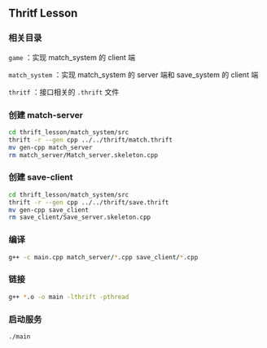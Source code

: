 ## Thritf Lesson

### 相关目录

`game` ：实现 match_system 的 client 端

`match_system` ：实现 match_system 的 server 端和 save_system 的 client 端

`thritf` ：接口相关的 `.thrift` 文件


### 创建 match-server

```bash
cd thrift_lesson/match_system/src
thrift -r --gen cpp ../../thrift/match.thrift
mv gen-cpp match_server
rm match_server/Match_server.skeleton.cpp
```

### 创建 save-client

```bash
cd thrift_lesson/match_system/src
thrift -r --gen cpp ../../thrift/save.thrift
mv gen-cpp save_client
rm save_client/Save_server.skeleton.cpp
```

### 编译

```bash
g++ -c main.cpp match_server/*.cpp save_client/*.cpp
```

### 链接

```bash
g++ *.o -o main -lthrift -pthread
```

### 启动服务

```bash
./main
```
